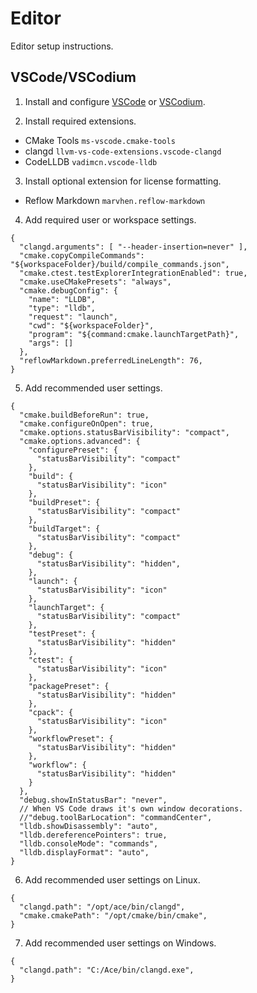 # Editor
Editor setup instructions.

## VSCode/VSCodium
1. Install and configure [VSCode][vsc] or [VSCodium][vsu].

2. Install required extensions.
  - CMake Tools `ms-vscode.cmake-tools`
  - clangd `llvm-vs-code-extensions.vscode-clangd`
  - CodeLLDB `vadimcn.vscode-lldb`

3. Install optional extension for license formatting.
  - Reflow Markdown `marvhen.reflow-markdown`

4. Add required user or workspace settings.

```json5
{
  "clangd.arguments": [ "--header-insertion=never" ],
  "cmake.copyCompileCommands": "${workspaceFolder}/build/compile_commands.json",
  "cmake.ctest.testExplorerIntegrationEnabled": true,
  "cmake.useCMakePresets": "always",
  "cmake.debugConfig": {
    "name": "LLDB",
    "type": "lldb",
    "request": "launch",
    "cwd": "${workspaceFolder}",
    "program": "${command:cmake.launchTargetPath}",
    "args": []
  },
  "reflowMarkdown.preferredLineLength": 76,
}
```

5. Add recommended user settings.

```json5
{
  "cmake.buildBeforeRun": true,
  "cmake.configureOnOpen": true,
  "cmake.options.statusBarVisibility": "compact",
  "cmake.options.advanced": {
    "configurePreset": {
      "statusBarVisibility": "compact"
    },
    "build": {
      "statusBarVisibility": "icon"
    },
    "buildPreset": {
      "statusBarVisibility": "compact"
    },
    "buildTarget": {
      "statusBarVisibility": "compact"
    },
    "debug": {
      "statusBarVisibility": "hidden",
    },
    "launch": {
      "statusBarVisibility": "icon"
    },
    "launchTarget": {
      "statusBarVisibility": "compact"
    },
    "testPreset": {
      "statusBarVisibility": "hidden"
    },
    "ctest": {
      "statusBarVisibility": "icon"
    },
    "packagePreset": {
      "statusBarVisibility": "hidden"
    },
    "cpack": {
      "statusBarVisibility": "icon"
    },
    "workflowPreset": {
      "statusBarVisibility": "hidden"
    },
    "workflow": {
      "statusBarVisibility": "hidden"
    }
  },
  "debug.showInStatusBar": "never",
  // When VS Code draws it's own window decorations.
  //"debug.toolBarLocation": "commandCenter",
  "lldb.showDisassembly": "auto",
  "lldb.dereferencePointers": true,
  "lldb.consoleMode": "commands",
  "lldb.displayFormat": "auto",
}
```

6. Add recommended user settings on Linux.

```json5
{
  "clangd.path": "/opt/ace/bin/clangd",
  "cmake.cmakePath": "/opt/cmake/bin/cmake",
}
```

7. Add recommended user settings on Windows.

```json5
{
  "clangd.path": "C:/Ace/bin/clangd.exe",
}
```

[vsc]: https://code.visualstudio.com/
[vsu]: https://vscodium.com/

